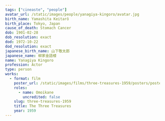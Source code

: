 ```yaml
---
tags: ["cineaste", "people"]
avatar_url: /static/images/people/yanagiya-kingoro/avatar.jpg
birth_name: Yamashita Keitarô
birth_place: Tokyo, Japan
cause_of_death: Stomach Cancer
dob: 1901-02-28
dob_resolution: exact
dod: 1972-10-22
dod_resolution: exact
japanese_birth_name: 山下敬太郎
japanese_name: 柳家金語楼
name: Yanagiya Kingoro
profession: Actor
type: person
works:
  - format: film
    poster_url: /static/images/films/three-treasures-1959/posters/poster.jpg
    roles:
      - name: Omoikane
        uncredited: false
    slug: three-treasures-1959
    title: The Three Treasures
    year: 1959
---
```

